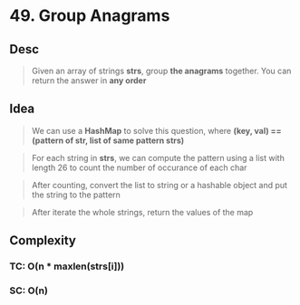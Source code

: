 # 49. Group Anagrams

## Desc

> Given an array of strings **strs**, group **the anagrams** together. You can return the answer in **any order**

## Idea

> We can use a **HashMap** to solve this question, where **(key, val) == (pattern of str, list of same pattern strs)**

> For each string in **strs**, we can compute the pattern using a list with length 26 to count the number of occurance
> of each char

> After counting, convert the list to string or a hashable object and put the string to the pattern

> After iterate the whole strings, return the values of the map

## Complexity

### TC: O(n * maxlen(strs[i]))

### SC: O(n)
